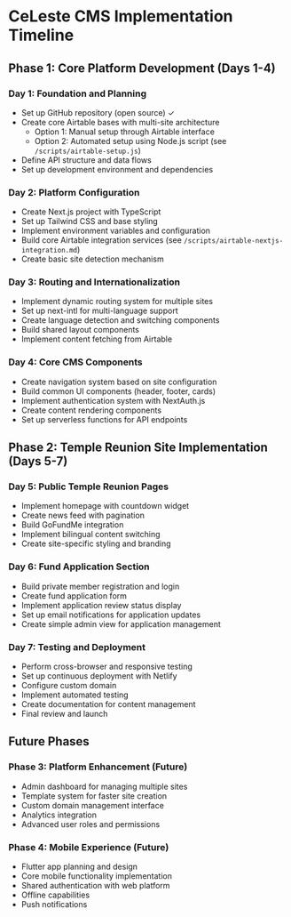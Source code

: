 # CeLeste CMS Implementation Timeline

## Phase 1: Core Platform Development (Days 1-4)

### Day 1: Foundation and Planning
- Set up GitHub repository (open source) ✓
- Create core Airtable bases with multi-site architecture
  - Option 1: Manual setup through Airtable interface
  - Option 2: Automated setup using Node.js script (see `/scripts/airtable-setup.js`)
- Define API structure and data flows
- Set up development environment and dependencies

### Day 2: Platform Configuration
- Create Next.js project with TypeScript
- Set up Tailwind CSS and base styling
- Implement environment variables and configuration
- Build core Airtable integration services (see `/scripts/airtable-nextjs-integration.md`)
- Create basic site detection mechanism

### Day 3: Routing and Internationalization
- Implement dynamic routing system for multiple sites
- Set up next-intl for multi-language support
- Create language detection and switching components
- Build shared layout components
- Implement content fetching from Airtable

### Day 4: Core CMS Components
- Create navigation system based on site configuration
- Build common UI components (header, footer, cards)
- Implement authentication system with NextAuth.js
- Create content rendering components
- Set up serverless functions for API endpoints

## Phase 2: Temple Reunion Site Implementation (Days 5-7)

### Day 5: Public Temple Reunion Pages
- Implement homepage with countdown widget
- Create news feed with pagination
- Build GoFundMe integration
- Implement bilingual content switching
- Create site-specific styling and branding

### Day 6: Fund Application Section
- Build private member registration and login
- Create fund application form
- Implement application review status display
- Set up email notifications for application updates
- Create simple admin view for application management

### Day 7: Testing and Deployment
- Perform cross-browser and responsive testing
- Set up continuous deployment with Netlify
- Configure custom domain
- Implement automated testing
- Create documentation for content management
- Final review and launch

## Future Phases

### Phase 3: Platform Enhancement (Future)
- Admin dashboard for managing multiple sites
- Template system for faster site creation
- Custom domain management interface
- Analytics integration
- Advanced user roles and permissions

### Phase 4: Mobile Experience (Future)
- Flutter app planning and design
- Core mobile functionality implementation
- Shared authentication with web platform
- Offline capabilities
- Push notifications